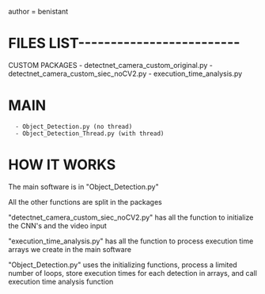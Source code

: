 author = benistant

# FILES LIST-------------------------
CUSTOM PACKAGES
      - detectnet_camera_custom_original.py
      - detectnet_camera_custom_siec_noCV2.py
      - execution_time_analysis.py

# MAIN
      - Object_Detection.py (no thread)
      - Object_Detection_Thread.py (with thread)

# HOW IT WORKS

The main software is in "Object_Detection.py"

All the other functions are split in the packages

"detectnet_camera_custom_siec_noCV2.py" has all the function to initialize the CNN's and the video input

"execution_time_analysis.py" has all the function to process execution time arrays we create in the main software

"Object_Detection.py" uses the initializing functions, process a limited number of loops, store execution times for each detection in arrays, and call execution time analysis function


      
